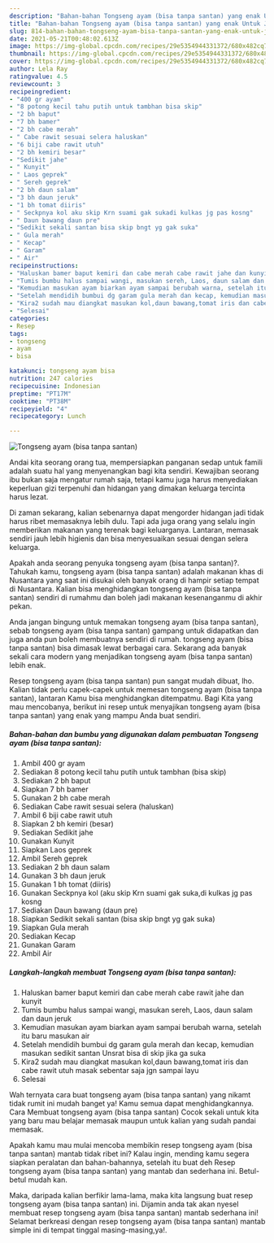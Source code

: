 ```yaml
---
description: "Bahan-bahan Tongseng ayam (bisa tanpa santan) yang enak Untuk Jualan"
title: "Bahan-bahan Tongseng ayam (bisa tanpa santan) yang enak Untuk Jualan"
slug: 814-bahan-bahan-tongseng-ayam-bisa-tanpa-santan-yang-enak-untuk-jualan
date: 2021-05-21T00:48:02.613Z
image: https://img-global.cpcdn.com/recipes/29e5354944331372/680x482cq70/tongseng-ayam-bisa-tanpa-santan-foto-resep-utama.jpg
thumbnail: https://img-global.cpcdn.com/recipes/29e5354944331372/680x482cq70/tongseng-ayam-bisa-tanpa-santan-foto-resep-utama.jpg
cover: https://img-global.cpcdn.com/recipes/29e5354944331372/680x482cq70/tongseng-ayam-bisa-tanpa-santan-foto-resep-utama.jpg
author: Lela Ray
ratingvalue: 4.5
reviewcount: 3
recipeingredient:
- "400 gr ayam"
- "8 potong kecil tahu putih untuk tambhan bisa skip"
- "2 bh baput"
- "7 bh bamer"
- "2 bh cabe merah"
- " Cabe rawit sesuai selera haluskan"
- "6 biji cabe rawit utuh"
- "2 bh kemiri besar"
- "Sedikit jahe"
- " Kunyit"
- " Laos geprek"
- " Sereh geprek"
- "2 bh daun salam"
- "3 bh daun jeruk"
- "1 bh tomat diiris"
- " Seckpnya kol aku skip Krn suami gak sukadi kulkas jg pas kosng"
- " Daun bawang daun pre"
- "Sedikit sekali santan bisa skip bngt yg gak suka"
- " Gula merah"
- " Kecap"
- " Garam"
- " Air"
recipeinstructions:
- "Haluskan bamer baput kemiri dan cabe merah cabe rawit jahe dan kunyit"
- "Tumis bumbu halus sampai wangi, masukan sereh, Laos, daun salam dan daun jeruk"
- "Kemudian masukan ayam biarkan ayam sampai berubah warna, setelah itu baru masukan air"
- "Setelah mendidih bumbui dg garam gula merah dan kecap, kemudian masukan sedikit santan Unsrat bisa di skip jika ga suka"
- "Kira2 sudah mau diangkat masukan kol,daun bawang,tomat iris dan cabe rawit utuh masak sebentar saja jgn sampai layu"
- "Selesai"
categories:
- Resep
tags:
- tongseng
- ayam
- bisa

katakunci: tongseng ayam bisa 
nutrition: 247 calories
recipecuisine: Indonesian
preptime: "PT17M"
cooktime: "PT38M"
recipeyield: "4"
recipecategory: Lunch

---
```



![Tongseng ayam (bisa tanpa santan)](https://img-global.cpcdn.com/recipes/29e5354944331372/680x482cq70/tongseng-ayam-bisa-tanpa-santan-foto-resep-utama.jpg)

Andai kita seorang orang tua, mempersiapkan panganan sedap untuk famili adalah suatu hal yang menyenangkan bagi kita sendiri. Kewajiban seorang ibu bukan saja mengatur rumah saja, tetapi kamu juga harus menyediakan keperluan gizi terpenuhi dan hidangan yang dimakan keluarga tercinta harus lezat.

Di zaman  sekarang, kalian sebenarnya dapat mengorder hidangan jadi tidak harus ribet memasaknya lebih dulu. Tapi ada juga orang yang selalu ingin memberikan makanan yang terenak bagi keluarganya. Lantaran, memasak sendiri jauh lebih higienis dan bisa menyesuaikan sesuai dengan selera keluarga. 



Apakah anda seorang penyuka tongseng ayam (bisa tanpa santan)?. Tahukah kamu, tongseng ayam (bisa tanpa santan) adalah makanan khas di Nusantara yang saat ini disukai oleh banyak orang di hampir setiap tempat di Nusantara. Kalian bisa menghidangkan tongseng ayam (bisa tanpa santan) sendiri di rumahmu dan boleh jadi makanan kesenanganmu di akhir pekan.

Anda jangan bingung untuk memakan tongseng ayam (bisa tanpa santan), sebab tongseng ayam (bisa tanpa santan) gampang untuk didapatkan dan juga anda pun boleh membuatnya sendiri di rumah. tongseng ayam (bisa tanpa santan) bisa dimasak lewat berbagai cara. Sekarang ada banyak sekali cara modern yang menjadikan tongseng ayam (bisa tanpa santan) lebih enak.

Resep tongseng ayam (bisa tanpa santan) pun sangat mudah dibuat, lho. Kalian tidak perlu capek-capek untuk memesan tongseng ayam (bisa tanpa santan), lantaran Kamu bisa menghidangkan ditempatmu. Bagi Kita yang mau mencobanya, berikut ini resep untuk menyajikan tongseng ayam (bisa tanpa santan) yang enak yang mampu Anda buat sendiri.

<!--inarticleads1-->

##### Bahan-bahan dan bumbu yang digunakan dalam pembuatan Tongseng ayam (bisa tanpa santan):

1. Ambil 400 gr ayam
1. Sediakan 8 potong kecil tahu putih untuk tambhan (bisa skip)
1. Sediakan 2 bh baput
1. Siapkan 7 bh bamer
1. Gunakan 2 bh cabe merah
1. Sediakan  Cabe rawit sesuai selera (haluskan)
1. Ambil 6 biji cabe rawit utuh
1. Siapkan 2 bh kemiri (besar)
1. Sediakan Sedikit jahe
1. Gunakan  Kunyit
1. Siapkan  Laos geprek
1. Ambil  Sereh geprek
1. Sediakan 2 bh daun salam
1. Gunakan 3 bh daun jeruk
1. Gunakan 1 bh tomat (diiris)
1. Gunakan  Seckpnya kol (aku skip Krn suami gak suka,di kulkas jg pas kosng
1. Sediakan  Daun bawang (daun pre)
1. Siapkan Sedikit sekali santan (bisa skip bngt yg gak suka)
1. Siapkan  Gula merah
1. Sediakan  Kecap
1. Gunakan  Garam
1. Ambil  Air




<!--inarticleads2-->

##### Langkah-langkah membuat Tongseng ayam (bisa tanpa santan):

1. Haluskan bamer baput kemiri dan cabe merah cabe rawit jahe dan kunyit
1. Tumis bumbu halus sampai wangi, masukan sereh, Laos, daun salam dan daun jeruk
1. Kemudian masukan ayam biarkan ayam sampai berubah warna, setelah itu baru masukan air
1. Setelah mendidih bumbui dg garam gula merah dan kecap, kemudian masukan sedikit santan Unsrat bisa di skip jika ga suka
1. Kira2 sudah mau diangkat masukan kol,daun bawang,tomat iris dan cabe rawit utuh masak sebentar saja jgn sampai layu
1. Selesai




Wah ternyata cara buat tongseng ayam (bisa tanpa santan) yang nikamt tidak rumit ini mudah banget ya! Kamu semua dapat menghidangkannya. Cara Membuat tongseng ayam (bisa tanpa santan) Cocok sekali untuk kita yang baru mau belajar memasak maupun untuk kalian yang sudah pandai memasak.

Apakah kamu mau mulai mencoba membikin resep tongseng ayam (bisa tanpa santan) mantab tidak ribet ini? Kalau ingin, mending kamu segera siapkan peralatan dan bahan-bahannya, setelah itu buat deh Resep tongseng ayam (bisa tanpa santan) yang mantab dan sederhana ini. Betul-betul mudah kan. 

Maka, daripada kalian berfikir lama-lama, maka kita langsung buat resep tongseng ayam (bisa tanpa santan) ini. Dijamin anda tak akan nyesel membuat resep tongseng ayam (bisa tanpa santan) mantab sederhana ini! Selamat berkreasi dengan resep tongseng ayam (bisa tanpa santan) mantab simple ini di tempat tinggal masing-masing,ya!.

